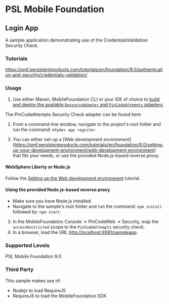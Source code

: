 PSL Mobile Foundation
===
## Login App
A sample application demonstrating use of the CredentialsValidation Security Check.

### Tutorials
https://pmf.persistentproducts.com/tutorials/en/foundation/9.0/authentication-and-security/credentials-validation/

### Usage

1. Use either Maven, MobileFoundation CLI or your IDE of choice to [build and deploy the available `ResourceAdapter` and `PinCodeAttempts` adapters](https://pmf.persistentproducts.com/tutorials/en/foundation/9.0/adapters/creating-adapters/).

 The PinCodeAttempts Security Check adapter can be found here

2. From a command-line window, navigate to the project's root folder and run the command: `mfpdev app register`.

3. You can either set-up a [Web development environment] (https://pmf.persistentproducts.com/tutorials/en/foundation/9.0/setting-up-your-development-environment/web-development-environment) that fits your needs, or use the provided Node.js-based reverse proxy.

#### WebSphere Liberty or Node.js
Follow the [Setting up the Web development environment](https://pmf.persistentproducts.com/tutorials/en/foundation/9.0/setting-up-your-development-environment/web-development-environment) tutorial.

#### Using the provided Node.js-based reverse proxy
- Make sure you have Node.js installed.
- Navigate to the sample's root folder and run the command: `npm install` followed by: `npm start`.

3. In the MobileFoundation Console → PinCodeWeb → Security, map the `accessRestricted` scope to the `PinCodeAttempts` security check.
4. In a browser, load the URL [http://localhost:9081/sampleapp](http://localhost:9081/sampleapp).

### Supported Levels
PSL Mobile Foundation 9.0

### Third Party
This sample makes use of:

* Nodejs to load RequireJS
* RequireJS to load the MobileFoundation SDK